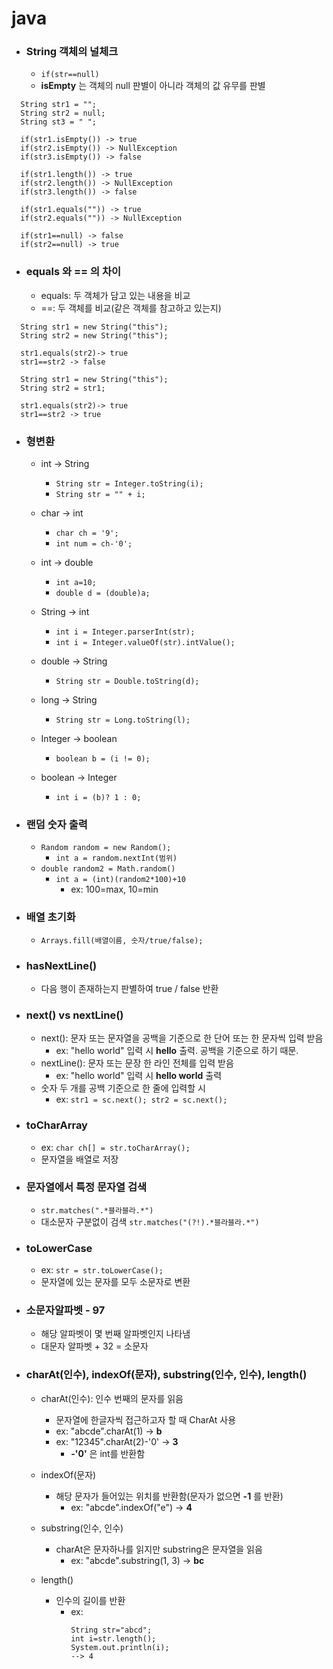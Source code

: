 # java

- ### String 객체의 널체크
   - `if(str==null)`
   - **isEmpty** 는 객체의 null 판별이 아니라 객체의 값 유무를 판별
```
  String str1 = "";
  String str2 = null;
  String st3 = " ";

  if(str1.isEmpty()) -> true
  if(str2.isEmpty()) -> NullException
  if(str3.isEmpty()) -> false

  if(str1.length()) -> true
  if(str2.length()) -> NullException
  if(str3.length()) -> false

  if(str1.equals("")) -> true
  if(str2.equals("")) -> NullException

  if(str1==null) -> false
  if(str2==null) -> true
```
 - ### equals 와 == 의 차이
   - equals: 두 객체가 담고 있는 내용을 비교
   - ==: 두 객체를 비교(같은 객체를 참고하고 있는지)
```
  String str1 = new String("this");
  String str2 = new String("this");

  str1.equals(str2)-> true
  str1==str2 -> false
```

```
  String str1 = new String("this");
  String str2 = str1;

  str1.equals(str2)-> true
  str1==str2 -> true
```

- ### 형변환
  - int -> String
    - `String str = Integer.toString(i);`
    - `String str = "" + i;`

  - char -> int
    - `char ch = '9';`
    - `int num = ch-'0';`

  - int -> double
    - `int a=10;`
    - `double d = (double)a;`

  - String -> int
    - `int i = Integer.parserInt(str);`
    - `int i = Integer.valueOf(str).intValue();`

  - double -> String
    - `String str = Double.toString(d);`

  - long -> String
    - `String str = Long.toString(l);`

  - Integer -> boolean
    - `boolean b = (i != 0);`

  - boolean -> Integer
    - `int i = (b)? 1 : 0;`

- ### 랜덤 숫자 출력
  - `Random random = new Random();`
    - `int a = random.nextInt(범위)`
  - `double random2 = Math.random()`
    - `int a = (int)(random2*100)+10`
      - ex: 100=max, 10=min  

- ### 배열 초기화
  - `Arrays.fill(배열이름, 숫자/true/false);`
- ### hasNextLine()
  - 다음 행이 존재하는지 판별하여 true / false 반환

- ### next() vs nextLine()
  - next(): 문자 또는 문자열을 공백을 기준으로 한 단어 또는 한 문자씩 입력 받음
    - ex: "hello world" 입력 시 **hello** 출력. 공백을 기준으로 하기 때문.
  - nextLine(): 문자 또는 문장 한 라인 전체를 입력 받음
    - ex: "hello world" 입력 시 **hello world** 출력
  - 숫자 두 개를 공백 기준으로 한 줄에 입력할 시
    - ex: `str1 = sc.next(); str2 = sc.next();`

- ### toCharArray
  - ex: `char ch[] = str.toCharArray();`
  - 문자열을 배열로 저장

- ### 문자열에서 특정 문자열 검색
  - `str.matches(".*블라블라.*")`
  - 대소문자 구분없이 검색 ``str.matches("(?!).*블라블라.*")``
  
- ### toLowerCase
  - ex: `str = str.toLowerCase();`
  - 문자열에 있는 문자를 모두 소문자로 변환

- ### 소문자알파벳 - 97
  - 해당 알파벳이 몇 번째 알파벳인지 나타냄
  - 대문자 알파벳 + 32 = 소문자

- ### charAt(인수), indexOf(문자), substring(인수, 인수), length()
  - charAt(인수): 인수 번째의 문자를 읽음
    - 문자열에 한글자씩 접근하고자 할 때 CharAt 사용
    - ex: "abcde".charAt(1) -> **b**
    - ex: "12345".charAt(2)-'0' -> **3**
      - **-'0'** 은 int를 반환함

  - indexOf(문자)
    - 해당 문자가 들어있는 위치를 반환함(문자가 없으면 **-1** 를 반환)
      - ex: "abcde".indexOf("e") -> **4**

  - substring(인수, 인수)
    - charAt은 문자하나를 읽지만 substring은 문자열을 읽음
      - ex: "abcde".substring(1, 3) -> **bc**

  - length()
    - 인수의 길이를 반환
      - ex:
          ```
          String str="abcd";
          int i=str.length();
          System.out.println(i);
          --> 4
          ```
